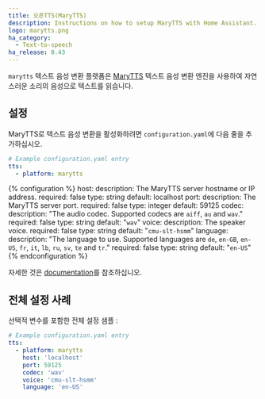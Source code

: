 ```yaml
---
title: 오픈TTS(MaryTTS)
description: Instructions on how to setup MaryTTS with Home Assistant.
logo: marytts.png
ha_category:
  - Text-to-speech
ha_release: 0.43
---
```


`marytts` 텍스트 음성 변환 플랫폼은 [MaryTTS](http://mary.dfki.de/) 텍스트 음성 변환 엔진을 사용하여 자연스러운 소리의 음성으로 텍스트를 읽습니다.

## 설정

MaryTTS로 텍스트 음성 변환을 활성화하려면 `configuration.yaml`에 다음 줄을 추가하십시오.

```yaml
# Example configuration.yaml entry
tts:
  - platform: marytts
```

{% configuration %}
host:
  description: The MaryTTS server hostname or IP address.
  required: false
  type: string
  default: localhost
port:
  description: The MaryTTS server port.
  required: false
  type: integer
  default: 59125
codec:
  description: "The audio codec. Supported codecs are `aiff`, `au` and `wav`."
  required: false
  type: string
  default: "`wav`"
voice:
  description: The speaker voice.
  required: false
  type: string
  default: "`cmu-slt-hsmm`"
language:
  description: "The language to use. Supported languages are `de`, `en-GB`, `en-US`, `fr`, `it`, `lb`, `ru`, `sv`, `te` and `tr`."
  required: false
  type: string
  default: "`en-US`"
{% endconfiguration %}

자세한 것은 [documentation](http://mary.dfki.de/documentation/index.html)를 참조하십니오.

## 전체 설정 사례

선택적 변수를 포함한 전체 설정 샘플 :

```yaml
# Example configuration.yaml entry
tts:
  - platform: marytts
    host: 'localhost'
    port: 59125
    codec: 'wav'
    voice: 'cmu-slt-hsmm'
    language: 'en-US'
```
